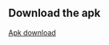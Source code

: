 ## Download the apk

[Apk download](https://github.com/Swapnil7000/UserEcommerce/releases/download/user_ecom_0.4/app-debug.apk "Apk of user ecom")